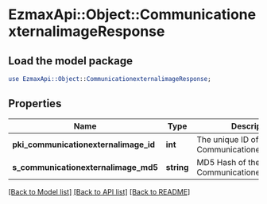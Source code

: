 # EzmaxApi::Object::CommunicationexternalimageResponse

## Load the model package
```perl
use EzmaxApi::Object::CommunicationexternalimageResponse;
```

## Properties
Name | Type | Description | Notes
------------ | ------------- | ------------- | -------------
**pki_communicationexternalimage_id** | **int** | The unique ID of the Communicationexternalimage | 
**s_communicationexternalimage_md5** | **string** | MD5 Hash of the Communicationexternalimage. | 

[[Back to Model list]](../README.md#documentation-for-models) [[Back to API list]](../README.md#documentation-for-api-endpoints) [[Back to README]](../README.md)


